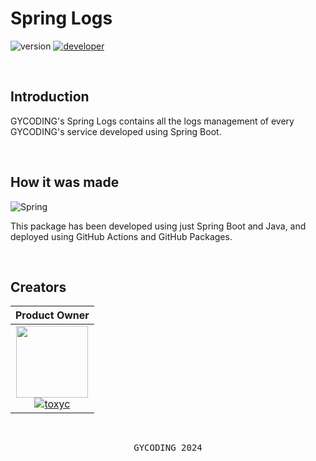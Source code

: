 # Spring Logs

![version](https://img.shields.io/badge/version-1.0.0-gold?style=for-the-badge)
[![developer](https://img.shields.io/badge/developed-GYCODING-B833FF?style=for-the-badge)](https://gycoding.com)

<br>

## Introduction

GYCODING's Spring Logs contains all the logs management of every GYCODING's service developed using Spring Boot.

<br>

## How it was made

![Spring](https://img.shields.io/badge/spring-%236DB33F.svg?style=for-the-badge&logo=spring&logoColor=white)

This package has been developed using just Spring Boot and Java, and deployed using GitHub Actions and GitHub Packages.

<br>

## Creators

|                                                                               Product Owner                                                                                |
|:--------------------------------------------------------------------------------------------------------------------------------------------------------------------------:|
| <img src="https://github.com/gy-toxyc.png?size=115" width=115> <br> [![toxyc](https://img.shields.io/badge/toxyc-yellow?style=for-the-badge)](https://github.com/gy-toxyc) |

<br>

<pre align="center">GYCODING 2024</pre>
